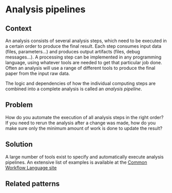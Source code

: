 # Analysis pipelines

## Context
An analysis consists of several analysis steps, which need to be executed in a certain order to produce the final result. Each step consumes input data (files, parameters...) and produces output artifacts (files, debug messages...). A processing step can be implemented in any programming language, using whatever tools are needed to get that particular job done. Often an analysis will use a range of different tools to produce the final paper from the input raw data.

The logic and dependencies of how the individual computing steps are combined into a complete analysis is called an *analysis pipeline*.

## Problem
How do you automate the execution of all analysis steps in the right order?
If you need to rerun the analysis after a change was made, how do you make sure only the minimum amount of work is done to update the result?

## Solution
A large number of tools exist to specify and automatically execute analysis pipelines. An extensive list of examples is available at the [Common Workflow Language site]( https://github.com/common-workflow-language/common-workflow-language/wiki/Existing-Workflow-systems)


## Related patterns
